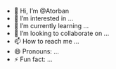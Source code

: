 - 👋 Hi, I’m @Atorban
- 👀 I’m interested in ...
- 🌱 I’m currently learning ...
- 💞️ I’m looking to collaborate on ...
- 📫 How to reach me ...
- 😄 Pronouns: ...
- ⚡ Fun fact: ...

<!---
Atorban/Atorban is a ✨ special ✨ repository because its `README.md` (this file) appears on your GitHub profile.
You can click the Preview link to take a look at your changes.
--->

